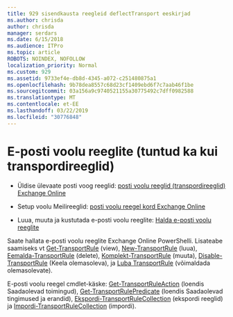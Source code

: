 ```yaml
---
title: 929 sisendkausta reegleid deflectTransport eeskirjad
ms.author: chrisda
author: chrisda
manager: serdars
ms.date: 6/15/2018
ms.audience: ITPro
ms.topic: article
ROBOTS: NOINDEX, NOFOLLOW
localization_priority: Normal
ms.custom: 929
ms.assetid: 9733ef4e-db8d-4345-a072-c251480875a1
ms.openlocfilehash: 9b78dea8557c68d23cf1409ebd6f7c7aab46f1be
ms.sourcegitcommit: 03a156a9c9740521155a30775492c7dff0982588
ms.translationtype: MT
ms.contentlocale: et-EE
ms.lasthandoff: 03/22/2019
ms.locfileid: "30776848"
---
```

# <a name="mail-flow-rules-also-known-as-transport-rules"></a>E-posti voolu reeglite (tuntud ka kui transpordireeglid)

- Üldise ülevaate posti voog reeglid: [posti voolu reeglid (transpordireeglid) Exchange Online](https://technet.microsoft.com/library/jj919238.aspx)
    
- Setup voolu Meilireeglid: [posti voolu reegel kord Exchange Online](https://technet.microsoft.com/library/dn600436.aspx)
    
- Luua, muuta ja kustutada e-posti voolu reeglite: [Halda e-posti voolu reeglite](https://technet.microsoft.com/library/jj657505.aspx)
    
Saate hallata e-posti voolu reeglite Exchange Online PowerShelli. Lisateabe saamiseks vt [Get-TransportRule](https://docs.microsoft.com/powershell/module/exchange/policy-and-compliance/get-transportrule) (view), [New-TransportRule](https://docs.microsoft.com/powershell/module/exchange/policy-and-compliance/new-transportrule) (luua), [Eemalda-TransportRule](https://docs.microsoft.com/powershell/module/exchange/policy-and-compliance/remove-transportrule) (delete), [Komplekt-TransportRule](https://docs.microsoft.com/powershell/module/exchange/policy-and-compliance/set-transportrule) (muuta), [Disable-TransportRule](https://docs.microsoft.com/powershell/module/exchange/policy-and-compliance/disable-transportrule) (Keela olemasoleva), ja [Luba TransportRule](https://docs.microsoft.com/powershell/module/exchange/policy-and-compliance/enable-transportrule) (võimaldada olemasolevate). 
  
E-posti voolu reegel cmdlet-käske: [Get-TransportRuleAction](https://docs.microsoft.com/powershell/module/exchange/policy-and-compliance/get-transportruleaction) (loendis Saadaolevad toimingud), [Get-TransportRulePredicate](https://docs.microsoft.com/powershell/module/exchange/policy-and-compliance/get-transportrulepredicate) (loendis Saadaolevad tingimused ja erandid), [Ekspordi-TransportRuleCollection](https://docs.microsoft.com/powershell/module/exchange/policy-and-compliance/export-transportrulecollection) (ekspordi reeglid) ja [ Impordi-TransportRuleCollection](https://docs.microsoft.com/powershell/module/exchange/policy-and-compliance/import-transportrulecollection) (impordi). 
  

